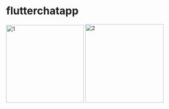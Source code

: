 # flutterchatapp
<img width="210" alt="1" src="https://user-images.githubusercontent.com/74593517/169635928-b09b1a83-9492-4f13-934b-9bfab1d95e77.png">
<img width="212" alt="2" src="https://user-images.githubusercontent.com/74593517/169635929-3072f5df-d1d8-4f46-8daf-c0a1df4d5f87.png">
